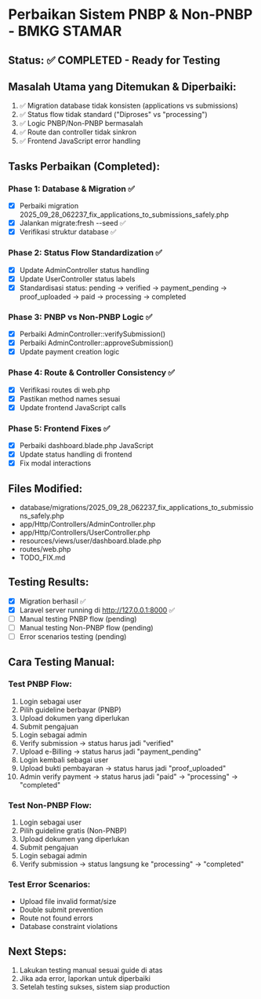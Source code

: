 # Perbaikan Sistem PNBP & Non-PNBP - BMKG STAMAR

## Status: ✅ COMPLETED - Ready for Testing

## Masalah Utama yang Ditemukan & Diperbaiki:

1. ✅ Migration database tidak konsisten (applications vs submissions)
2. ✅ Status flow tidak standard ("Diproses" vs "processing")
3. ✅ Logic PNBP/Non-PNBP bermasalah
4. ✅ Route dan controller tidak sinkron
5. ✅ Frontend JavaScript error handling

## Tasks Perbaikan (Completed):

### Phase 1: Database & Migration ✅

-   [x] Perbaiki migration 2025_09_28_062237_fix_applications_to_submissions_safely.php
-   [x] Jalankan migrate:fresh --seed ✅
-   [x] Verifikasi struktur database ✅

### Phase 2: Status Flow Standardization ✅

-   [x] Update AdminController status handling
-   [x] Update UserController status labels
-   [x] Standardisasi status: pending → verified → payment_pending → proof_uploaded → paid → processing → completed

### Phase 3: PNBP vs Non-PNBP Logic ✅

-   [x] Perbaiki AdminController::verifySubmission()
-   [x] Perbaiki AdminController::approveSubmission()
-   [x] Update payment creation logic

### Phase 4: Route & Controller Consistency ✅

-   [x] Verifikasi routes di web.php
-   [x] Pastikan method names sesuai
-   [x] Update frontend JavaScript calls

### Phase 5: Frontend Fixes ✅

-   [x] Perbaiki dashboard.blade.php JavaScript
-   [x] Update status handling di frontend
-   [x] Fix modal interactions

## Files Modified:

-   database/migrations/2025_09_28_062237_fix_applications_to_submissions_safely.php
-   app/Http/Controllers/AdminController.php
-   app/Http/Controllers/UserController.php
-   resources/views/user/dashboard.blade.php
-   routes/web.php
-   TODO_FIX.md

## Testing Results:

-   [x] Migration berhasil ✅
-   [x] Laravel server running di http://127.0.0.1:8000 ✅
-   [ ] Manual testing PNBP flow (pending)
-   [ ] Manual testing Non-PNBP flow (pending)
-   [ ] Error scenarios testing (pending)

## Cara Testing Manual:

### Test PNBP Flow:

1. Login sebagai user
2. Pilih guideline berbayar (PNBP)
3. Upload dokumen yang diperlukan
4. Submit pengajuan
5. Login sebagai admin
6. Verify submission → status harus jadi "verified"
7. Upload e-Billing → status harus jadi "payment_pending"
8. Login kembali sebagai user
9. Upload bukti pembayaran → status harus jadi "proof_uploaded"
10. Admin verify payment → status harus jadi "paid" → "processing" → "completed"

### Test Non-PNBP Flow:

1. Login sebagai user
2. Pilih guideline gratis (Non-PNBP)
3. Upload dokumen yang diperlukan
4. Submit pengajuan
5. Login sebagai admin
6. Verify submission → status langsung ke "processing" → "completed"

### Test Error Scenarios:

-   Upload file invalid format/size
-   Double submit prevention
-   Route not found errors
-   Database constraint violations

## Next Steps:

1. Lakukan testing manual sesuai guide di atas
2. Jika ada error, laporkan untuk diperbaiki
3. Setelah testing sukses, sistem siap production
